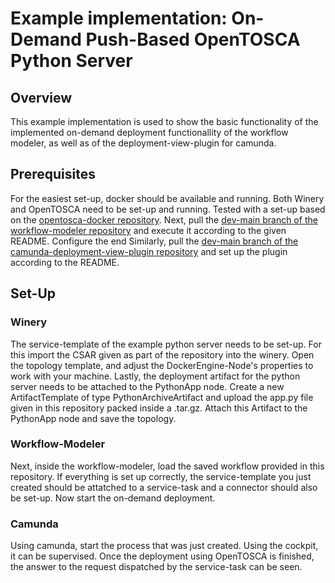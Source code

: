 # Example implementation: On-Demand Push-Based OpenTOSCA Python Server

## Overview

This example implementation is used to show the basic functionality of the implemented on-demand deployment functionallity of the workflow modeler, as well as of the deployment-view-plugin for camunda.

## Prerequisites

For the easiest set-up, docker should be available and running.
Both Winery and OpenTOSCA need to be set-up and running. Tested with a set-up based on the [opentosca-docker repository](https://github.com/OpenTOSCA/opentosca-docker).
Next, pull the [dev-main branch of the workflow-modeler repository](https://github.com/SeQuenC-Consortium/workflow-modeler/tree/dev-main) and execute it according to the given README. Configure the end
Similarly, pull the [dev-main branch of the camunda-deployment-view-plugin repository](https://github.com/SeQuenC-Consortium/workflow-modeler/tree/dev-main) and set up the plugin according to the README.

## Set-Up

### Winery
The service-template of the example python server needs to be set-up. For this import the CSAR given as part of the repository into the winery. Open the topology template, and adjust the DockerEngine-Node's properties to work with your machine. Lastly, the deployment artifact for the python server needs to be attached to the PythonApp node. Create a new ArtifactTemplate of type PythonArchiveArtifact and upload the app.py file given in this repository packed inside a .tar.gz. Attach this Artifact to the PythonApp node and save the topology.

### Workflow-Modeler
Next, inside the workflow-modeler, load the saved workflow provided in this repository. If everything is set up correctly, the service-template you just created should be attatched to a service-task and a connector should also be set-up. Now start the on-demand deployment.

### Camunda
Using camunda, start the process that was just created. Using the cockpit, it can be supervised. Once the deployment using OpenTOSCA is finished, the answer to the request dispatched by the service-task can be seen.
